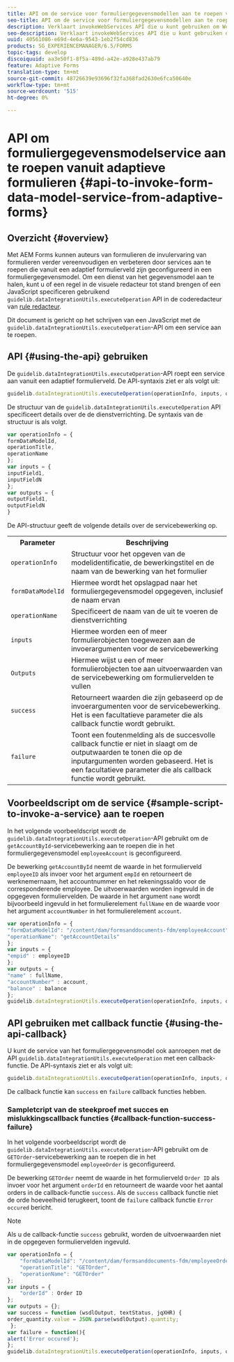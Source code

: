 ```yaml
---
title: API om de service voor formuliergegevensmodellen aan te roepen vanuit adaptieve formulieren
seo-title: API om de service voor formuliergegevensmodellen aan te roepen vanuit adaptieve formulieren
description: Verklaart invokeWebServices API die u kunt gebruiken om Webdiensten aan te halen die in WSDL van binnen een adaptief vormgebied worden geschreven.
seo-description: Verklaart invokeWebServices API die u kunt gebruiken om Webdiensten aan te halen die in WSDL van binnen een adaptief vormgebied worden geschreven.
uuid: 40561086-e69d-4e6a-9543-1eb2f54cd836
products: SG_EXPERIENCEMANAGER/6.5/FORMS
topic-tags: develop
discoiquuid: aa3e50f1-8f5a-489d-a42e-a928e437ab79
feature: Adaptive Forms
translation-type: tm+mt
source-git-commit: 48726639e93696f32fa368fad2630e6fca50640e
workflow-type: tm+mt
source-wordcount: '515'
ht-degree: 0%

---
```



# API om formuliergegevensmodelservice aan te roepen vanuit adaptieve formulieren {#api-to-invoke-form-data-model-service-from-adaptive-forms}

## Overzicht {#overview}

Met AEM Forms kunnen auteurs van formulieren de invulervaring van formulieren verder vereenvoudigen en verbeteren door services aan te roepen die vanuit een adaptief formulierveld zijn geconfigureerd in een formuliergegevensmodel. Om een dienst van het gegevensmodel aan te halen, kunt u of een regel in de visuele redacteur tot stand brengen of een JavaScript specificeren gebruikend `guidelib.dataIntegrationUtils.executeOperation` API in de coderedacteur van [rule redacteur](/help/forms/using/rule-editor.md).

Dit document is gericht op het schrijven van een JavaScript met de `guidelib.dataIntegrationUtils.executeOperation`-API om een service aan te roepen.

## API {#using-the-api} gebruiken

De `guidelib.dataIntegrationUtils.executeOperation`-API roept een service aan vanuit een adaptief formulierveld. De API-syntaxis ziet er als volgt uit:

```javascript
guidelib.dataIntegrationUtils.executeOperation(operationInfo, inputs, outputs)
```

De structuur van de `guidelib.dataIntegrationUtils.executeOperation` API specificeert details over de de dienstverrichting. De syntaxis van de structuur is als volgt.

```javascript
var operationInfo = {
formDataModelId,
operationTitle,
operationName
};
var inputs = {
inputField1,
inputFieldN
};
var outputs = {
outputField1,
outputFieldN
}
```

De API-structuur geeft de volgende details over de servicebewerking op.

<table>
 <tbody>
  <tr>
   <th>Parameter</th>
   <th>Beschrijving</th>
  </tr>
  <tr>
   <td><code>operationInfo</code></td>
   <td>Structuur voor het opgeven van de modelidentificatie, de bewerkingstitel en de naam van de bewerking van het formulier</td>
  </tr>
  <tr>
   <td><code>formDataModelId</code></td>
   <td>Hiermee wordt het opslagpad naar het formuliergegevensmodel opgegeven, inclusief de naam ervan</td>
  </tr>
  <tr>
   <td><code>operationName</code></td>
   <td>Specificeert de naam van de uit te voeren de dienstverrichting</td>
  </tr>
  <tr>
   <td><code>inputs</code></td>
   <td>Hiermee worden een of meer formulierobjecten toegewezen aan de invoerargumenten voor de servicebewerking</td>
  </tr>
  <tr>
   <td><code>Outputs</code></td>
   <td>Hiermee wijst u een of meer formulierobjecten toe aan uitvoerwaarden van de servicebewerking om formuliervelden te vullen<br /> </td>
  </tr>
  <tr>
   <td><code>success</code></td>
   <td>Retourneert waarden die zijn gebaseerd op de invoerargumenten voor de servicebewerking. Het is een facultatieve parameter die als callback functie wordt gebruikt.<br /> </td>
  </tr>
  <tr>
   <td><code>failure</code></td>
   <td>Toont een foutenmelding als de succesvolle callback functie er niet in slaagt om de outputwaarden te tonen die op de inputargumenten worden gebaseerd. Het is een facultatieve parameter die als callback functie wordt gebruikt.<br /> </td>
  </tr>
 </tbody>
</table>

## Voorbeeldscript om de service {#sample-script-to-invoke-a-service} aan te roepen

In het volgende voorbeeldscript wordt de `guidelib.dataIntegrationUtils.executeOperation`-API gebruikt om de `getAccountById`-servicebewerking aan te roepen die in het formuliergegevensmodel `employeeAccount` is geconfigureerd.

De bewerking `getAccountById` neemt de waarde in het formulierveld `employeeID` als invoer voor het argument `empId` en retourneert de werknemernaam, het accountnummer en het rekeningssaldo voor de corresponderende employee. De uitvoerwaarden worden ingevuld in de opgegeven formuliervelden. De waarde in het argument `name` wordt bijvoorbeeld ingevuld in het formulierelement `fullName` en de waarde voor het argument `accountNumber` in het formulierelement `account`.

```javascript
var operationInfo = {
"formDataModelId": "/content/dam/formsanddocuments-fdm/employeeAccount",
"operationName": "getAccountDetails"
};
var inputs = {
"empid" : employeeID
};
var outputs = {
"name" : fullName,
"accountNumber" : account,
"balance" : balance
};
guidelib.dataIntegrationUtils.executeOperation(operationInfo, inputs, outputs);
```

## API gebruiken met callback functie {#using-the-api-callback}

U kunt de service van het formuliergegevensmodel ook aanroepen met de API `guidelib.dataIntegrationUtils.executeOperation` met een callback-functie. De API-syntaxis ziet er als volgt uit:

```javascript
guidelib.dataIntegrationUtils.executeOperation(operationInfo, inputs, outputs, callbackFunction)
```

De callback functie kan `success` en `failure` callback functies hebben.

### Sampletcript van de steekproef met succes en mislukkingscallback functies {#callback-function-success-failure}

In het volgende voorbeeldscript wordt de `guidelib.dataIntegrationUtils.executeOperation`-API gebruikt om de `GETOrder`-servicebewerking aan te roepen die in het formuliergegevensmodel `employeeOrder` is geconfigureerd.

De bewerking `GETOrder` neemt de waarde in het formulierveld `Order ID` als invoer voor het argument `orderId` en retourneert de waarde voor het aantal orders in de callback-functie `success`.  Als de `success` callback functie niet de orde hoeveelheid terugkeert, toont de `failure` callback functie `Error occured` bericht.

>[!NOTE]
>
> Als u de callback-functie `success` gebruikt, worden de uitvoerwaarden niet in de opgegeven formuliervelden ingevuld.

```javascript
var operationInfo = {
    "formDataModelId": "/content/dam/formsanddocuments-fdm/employeeOrder",
    "operationTitle": "GETOrder",
    "operationName": "GETOrder"
};
var inputs = {
    "orderId" : Order ID
};
var outputs = {};
var success = function (wsdlOutput, textStatus, jqXHR) {
order_quantity.value = JSON.parse(wsdlOutput).quantity;
 };
var failure = function(){
alert('Error occured');
};
guidelib.dataIntegrationUtils.executeOperation(operationInfo, inputs, outputs, success, failure);
```
